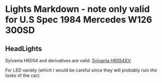 # Lights Markdown - note only valid for U.S Spec 1984 Mercedes W126 300SD


## HeadLights
Sylvania H6054 and derivatives are valid.
[Sylvania H6054XV](https://www.autozone.com/collision-body-parts-and-hardware/headlight/p/xtravision-headlight-h6054xv/40947_0_0)

For LED variety (which I would be careful since they will probably ruin the looks of the car):
